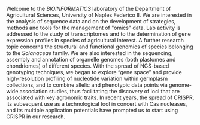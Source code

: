 Welcome to the <i>BIOINFORMATICS</i> laboratory of the Department of Agricultural Sciences, University of Naples Federico II.
We are interested in the analysis of sequence data and on the development of strategies, methods and tools for the management of "omics" data.
Lab activity is addressed to the study of transcriptomes and to the determination of gene expression profiles in species of agricultural interest.
A further research topic concerns the structural and functional genomics of species belonging to the <i>Solanaceae</i> family.
We are also interested in the sequencing, assembly and annotation of organelle genomes (both plastomes and chondriomes) of different species.
With the spread of NGS-based genotyping techniques, we began to explore “gene space” and provide high-resolution profiling of nucleotide variation within germplasm collections, and to combine allelic and phenotypic data points via genome-wide association studies, thus facilitating the discovery of loci that are associated with key agronomic traits.
In recent years, the spread of CRISPR, its subsequent use as a technological tool in concert with Cas nucleases, and its multiple application potentials have prompted us to start using CRISPR in our research.
